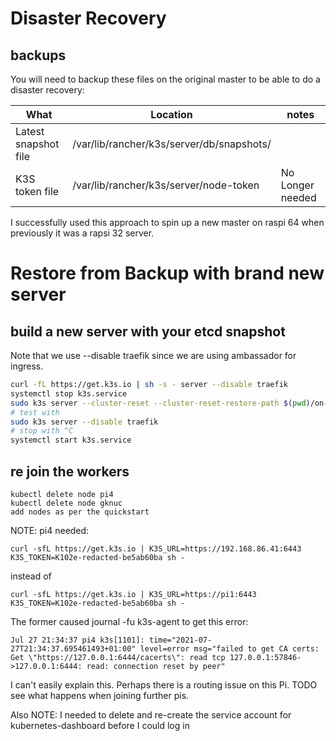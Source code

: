 Disaster Recovery
=================

backups
-------
You will need to backup these files on the original master to be able to
do a disaster recovery:

| What | Location | notes |
|------|----------|-------|
| Latest snapshot file | /var/lib/rancher/k3s/server/db/snapshots/ |
| K3S token file | /var/lib/rancher/k3s/server/node-token | No Longer needed |

I successfully used this approach to spin up a new master on raspi 64 when
previously it was a rapsi 32 server.

Restore from Backup with brand new server
=========================================

build a new server with your etcd snapshot
------------------------------------------

Note that we use --disable traefik since we are using ambassador for ingress.

``` bash
curl -fL https://get.k3s.io | sh -s - server --disable traefik
systemctl stop k3s.service
sudo k3s server --cluster-reset --cluster-reset-restore-path $(pwd)/on-demand-1627314923
# test with
sudo k3s server --disable traefik
# stop with ^C
systemctl start k3s.service
```

re join the workers
-------------------

    kubectl delete node pi4
    kubectl delete node gknuc
    add nodes as per the quickstart


NOTE: pi4 needed:

    curl -sfL https://get.k3s.io | K3S_URL=https://192.168.86.41:6443 K3S_TOKEN=K102e-redacted-be5ab60ba sh -
instead of

    curl -sfL https://get.k3s.io | K3S_URL=https://pi1:6443 K3S_TOKEN=K102e-redacted-be5ab60ba sh -


The former caused journal -fu k3s-agent
to get this error:

    Jul 27 21:34:37 pi4 k3s[1101]: time="2021-07-27T21:34:37.695461493+01:00" level=error msg="failed to get CA certs: Get \"https://127.0.0.1:6444/cacerts\": read tcp 127.0.0.1:57846->127.0.0.1:6444: read: connection reset by peer"

I can't easily explain this. Perhaps there is a routing issue on this Pi. TODO
see what happens when joining further pis.

Also NOTE:
   I needed to delete and re-create the service account for kubernetes-dashboard
   before I could log in

